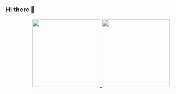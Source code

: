 ### Hi there 👋

<div align="center">
  <a href="https://github.com/robertocajueiro">
  <img height="180em" src="https://github-readme-stats.vercel.app/api?username=robertocajueiro&show_icons=true&theme=dracula&include_all_commits=true&count_private=true"/>
  <img height="180em" src="https://github-readme-stats.vercel.app/api/top-langs/?username=robertocajueiro&layout=compact&langs_count=7&theme=dracula"/>
</div>


